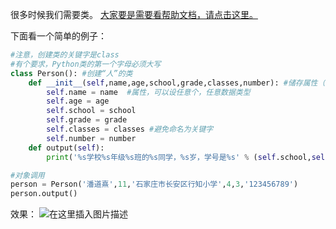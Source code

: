 很多时候我们需要类。
[大家要是需要看帮助文档，请点击这里。](https://docs.python.org/zh-cn/3.6/tutorial/classes.html)

下面看一个简单的例子：

```python
#注意，创建类的关键字是class
#有个要求，Python类的第一个字母必须大写
class Person(): #创建“人”的类
	def __init__(self,name,age,school,grade,classes,number): #储存属性（可以为空）
		self.name = name  #属性，可以设任意个，任意数据类型
		self.age = age
		self.school = school
		self.grade = grade
		self.classes = classes #避免命名为关键字
		self.number = number
	def output(self):
		print('%s学校%s年级%s班的%s同学，%s岁，学号是%s' % (self.school,self.grade,self.classes,self.name,self.age,self.number)) #输出信息

#对象调用
person = Person('潘道熹',11,'石家庄市长安区行知小学',4,3,'123456789')
person.output()
```
效果：
![在这里插入图片描述](https://pic.2ge.org/cdn/?url=https://img-blog.csdnimg.cn/20200823110521500.png#pic_center)

